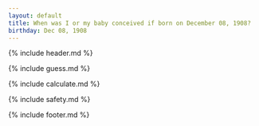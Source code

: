 ```yaml
---
layout: default
title: When was I or my baby conceived if born on December 08, 1908?
birthday: Dec 08, 1908
---
```


{% include header.md %}

{% include guess.md %}

{% include calculate.md %}

{% include safety.md %}

{% include footer.md %}



